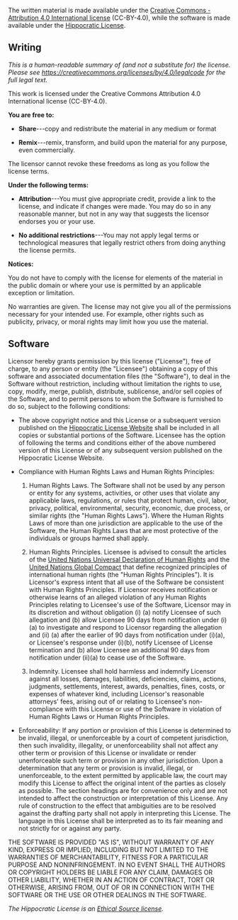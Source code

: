 ---
---

The written material is made available under
the [Creative Commons - Attribution 4.0 International license](https://creativecommons.org/licenses/by/4.0/) (CC-BY-4.0),
while the software is made available under
the [Hippocratic License](https://firstdonoharm.dev/).

## Writing

*This is a human-readable summary of (and not a substitute for) the license.
Please see <https://creativecommons.org/licenses/by/4.0/legalcode> for the full
legal text.*

This work is licensed under the Creative Commons Attribution 4.0 International
license (CC-BY-4.0).

**You are free to:**

- **Share**---copy and redistribute the material in any medium or format

- **Remix**---remix, transform, and build upon the material for any purpose,
  even commercially.

The licensor cannot revoke these freedoms as long as you follow the license terms.

**Under the following terms:**

- **Attribution**---You must give appropriate credit, provide a link to the
  license, and indicate if changes were made.  You may do so in any reasonable
  manner, but not in any way that suggests the licensor endorses you or your
  use.

- **No additional restrictions**---You may not apply legal terms or
  technological measures that legally restrict others from doing anything the
  license permits.

**Notices:**

You do not have to comply with the license for elements of the material in the
public domain or where your use is permitted by an applicable exception or
limitation.

No warranties are given.  The license may not give you all of the permissions
necessary for your intended use.  For example, other rights such as publicity,
privacy, or moral rights may limit how you use the material.

## Software

Licensor hereby grants permission by this license ("License"), free of charge,
to any person or entity (the "Licensee") obtaining a copy of this software and
associated documentation files (the "Software"), to deal in the Software without
restriction, including without limitation the rights to use, copy, modify,
merge, publish, distribute, sublicense, and/or sell copies of the Software, and
to permit persons to whom the Software is furnished to do so, subject to the
following conditions:

* The above copyright notice and this License or a subsequent version published
  on the [Hippocratic License Website](https://firstdonoharm.dev/) shall be
  included in all copies or substantial portions of the Software. Licensee has
  the option of following the terms and conditions either of the above numbered
  version of this License or of any subsequent version published on the
  Hippocratic License Website.

* Compliance with Human Rights Laws and Human Rights Principles:

  1. Human Rights Laws. The Software shall not be used by any person or entity
     for any systems, activities, or other uses that violate any applicable
     laws, regulations, or rules that protect human, civil, labor, privacy,
     political, environmental, security, economic, due process, or similar
     rights (the "Human Rights Laws"). Where the Human Rights Laws of more than
     one jurisdiction are applicable to the use of the Software, the Human
     Rights Laws that are most protective of the individuals or groups harmed
     shall apply.

  2. Human Rights Principles. Licensee is advised to consult the articles of the
     [United Nations Universal Declaration of Human Rights](https://www.un.org/en/universal-declaration-human-rights/)
     and the [United Nations Global Compact](https://www.unglobalcompact.org/what-is-gc/mission/principles)
     that define recognized principles of international human rights (the "Human
     Rights Principles"). It is Licensor's express intent that all use of the
     Software be consistent with Human Rights Principles. If Licensor receives
     notification or otherwise learns of an alleged violation of any Human
     Rights Principles relating to Licensee's use of the Software, Licensor may
     in its discretion and without obligation (i) (a) notify Licensee of such
     allegation and (b) allow Licensee 90 days from notification under (i)(a) to
     investigate and respond to Licensor regarding the allegation and (ii) (a)
     after the earlier of 90 days from notification under (i)(a), or Licensee's
     response under (i)(b), notify Licensee of License termination and (b) allow
     Licensee an additional 90 days from notification under (ii)(a) to cease use
     of the Software.

  3. Indemnity. Licensee shall hold harmless and indemnify Licensor against all
     losses, damages, liabilities, deficiencies, claims, actions, judgments,
     settlements, interest, awards, penalties, fines, costs, or expenses of
     whatever kind, including Licensor's reasonable attorneys' fees, arising out
     of or relating to Licensee's non-compliance with this License or use of the
     Software in violation of Human Rights Laws or Human Rights Principles.

* Enforceability: If any portion or provision of this License is determined to
  be invalid, illegal, or unenforceable by a court of competent jurisdiction,
  then such invalidity, illegality, or unenforceability shall not affect any
  other term or provision of this License or invalidate or render unenforceable
  such term or provision in any other jurisdiction. Upon a determination that
  any term or provision is invalid, illegal, or unenforceable, to the extent
  permitted by applicable law, the court may modify this License to affect the
  original intent of the parties as closely as possible. The section headings
  are for convenience only and are not intended to affect the construction or
  interpretation of this License. Any rule of construction to the effect that
  ambiguities are to be resolved against the drafting party shall not apply in
  interpreting this License. The language in this License shall be interpreted
  as to its fair meaning and not strictly for or against any party.

THE SOFTWARE IS PROVIDED "AS IS", WITHOUT WARRANTY OF ANY KIND, EXPRESS OR
IMPLIED, INCLUDING BUT NOT LIMITED TO THE WARRANTIES OF MERCHANTABILITY, FITNESS
FOR A PARTICULAR PURPOSE AND NONINFRINGEMENT. IN NO EVENT SHALL THE AUTHORS OR
COPYRIGHT HOLDERS BE LIABLE FOR ANY CLAIM, DAMAGES OR OTHER LIABILITY, WHETHER
IN AN ACTION OF CONTRACT, TORT OR OTHERWISE, ARISING FROM, OUT OF OR IN
CONNECTION WITH THE SOFTWARE OR THE USE OR OTHER DEALINGS IN THE SOFTWARE.

*The Hippocratic License is an [Ethical Source license](https://ethicalsource.dev).*
